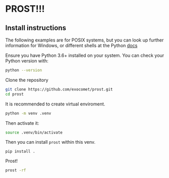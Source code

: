 # PROST!!!

## Install instructions

The following examples are for POSIX systems, but you can look up further
information for Windows, or different shells at the Python [docs](https://docs.python.org/3/library/venv.html)

Ensure you have Python 3.6+ installed on your system. You can check your Python version with:

```sh
python --version
```

Clone the repository

```sh
git clone https://github.com/exocomet/prost.git
cd prost
```

It is recommended to create virtual enviroment.

```sh
python -m venv .venv
```

Then activate it:

```sh
source .venv/bin/activate
```

Then you can install `prost` within this venv.

```
pip install .
```

Prost!

```sh
prost -rf
```
